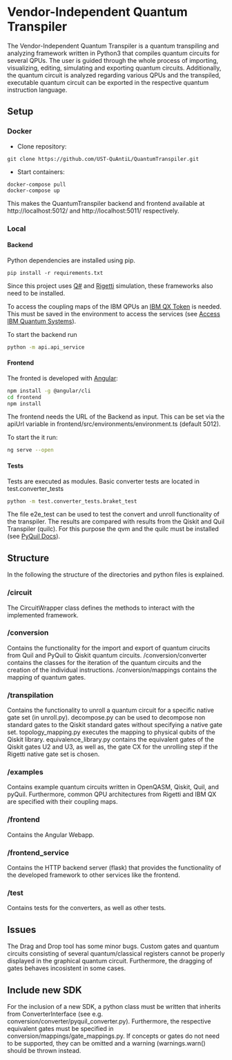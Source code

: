 # Vendor-Independent Quantum Transpiler

The Vendor-Independent Quantum Transpiler is a quantum transpiling and analyzing framework written in Python3 that compiles quantum circuits for several QPUs. The user is guided through the whole process of importing, visualizing, editing, simulating and exporting quantum circuits. Additionally, the quantum circuit is analyzed regarding various QPUs and the transpiled, executable quantum circuit can be exported in the respective quantum instruction language. 

## Setup

### Docker

* Clone repository:
```
git clone https://github.com/UST-QuAntiL/QuantumTranspiler.git
```
* Start containers:
```
docker-compose pull
docker-compose up
```

This makes the QuantumTranspiler backend and frontend available at http://localhost:5012/ and http://localhost:5011/ respectively.

### Local

#### Backend
Python dependencies are installed using pip.
```
pip install -r requirements.txt
```

Since this project uses [Q#](https://learn.microsoft.com/en-us/azure/quantum/install-python-qdk?tabs=tabid-conda) and [Rigetti](https://pyquil-docs.rigetti.com/en/stable/start.html) simulation, these frameworks also need to be installed.

To access the coupling maps of the IBM QPUs an [IBM QX Token](https://quantum-computing.ibm.com/account) is needed. This must be saved in the environment to access the services (see [Access IBM Quantum Systems](https://qiskit.org/documentation/install.html#install-access-ibm-q-devices-label)).

To start the backend run 
```bash
python -m api.api_service
```
#### Frontend
The fronted is developed with [Angular](https://angular.io/):
 ```bash
npm install -g @angular/cli
cd frontend
npm install
```
The frontend needs the URL of the Backend as input. This can be set via the apiUrl variable in frontend/src/environments/environment.ts (default 5012).

To start the it run:
```bash
ng serve --open
```
#### Tests
Tests are executed as modules.
Basic converter tests are located in test.converter_tests
```bash 
python -m test.converter_tests.braket_test
```

The file e2e_test can be used to test the convert and unroll functionality of the transpiler. The results are compared with results from the Qiskit and Quil Transpiler (quilc). For this purpose the qvm and the quilc must be installed (see [PyQuil Docs](https://pyquil-docs.rigetti.com/en/stable/start.html)).

## Structure
In the following the structure of the directories and python files is explained.

### /circuit
The CircuitWrapper class defines the methods to interact with the implemented framework.

### /conversion
Contains the functionality for the import and export of quantum cirucits from Quil and PyQuil to Qiskit quantum circuits. /conversion/converter contains the classes for the iteration of the quantum circuits and the creation of the individual instructions. /conversion/mappings contains the mapping of quantum gates.

### /transpilation 
Contains the functionality to unroll a quantum circuit for a specific native gate set (in unroll.py). decompose.py can be used to decompose non standard gates to the Qiskit standard gates without specifying a native gate set. topology_mapping.py executes the mapping to physical qubits of the Qiskit library. equivalence_library.py contains the equivalent gates of the Qiskit gates U2 and U3, as well as, the gate CX for the unrolling step if the Rigetti native gate set is chosen.

### /examples
Contains example quantum circuits written in OpenQASM, Qiskit, Quil, and pyQuil. Furthermore, common QPU architectures from Rigetti and IBM QX are specified with their coupling maps.

### /frontend
Contains the Angular Webapp.

### /frontend_service
Contains the HTTP backend server (flask) that provides the functionality of the developed framework to other services like the frontend.

### /test
Contains tests for the converters, as well as other tests.

## Issues
The Drag and Drop tool has some minor bugs. Custom gates and quantum circuits consisting of several quantum/classical registers cannot be properly displayed in the graphical quantum circuit. Furthermore, the dragging of gates behaves incosistent in some cases.

## Include new SDK
For the inclusion of a new SDK, a python class must be written that inherits from ConverterInterface (see e.g. conversion/converter/pyquil_converter.py). Furthermore, the respective equivalent gates must be specified in conversion/mappings/gate_mappings.py. If concepts or gates do not need to be supported, they can be omitted and a warning (warnings.warn() should be thrown instead.
